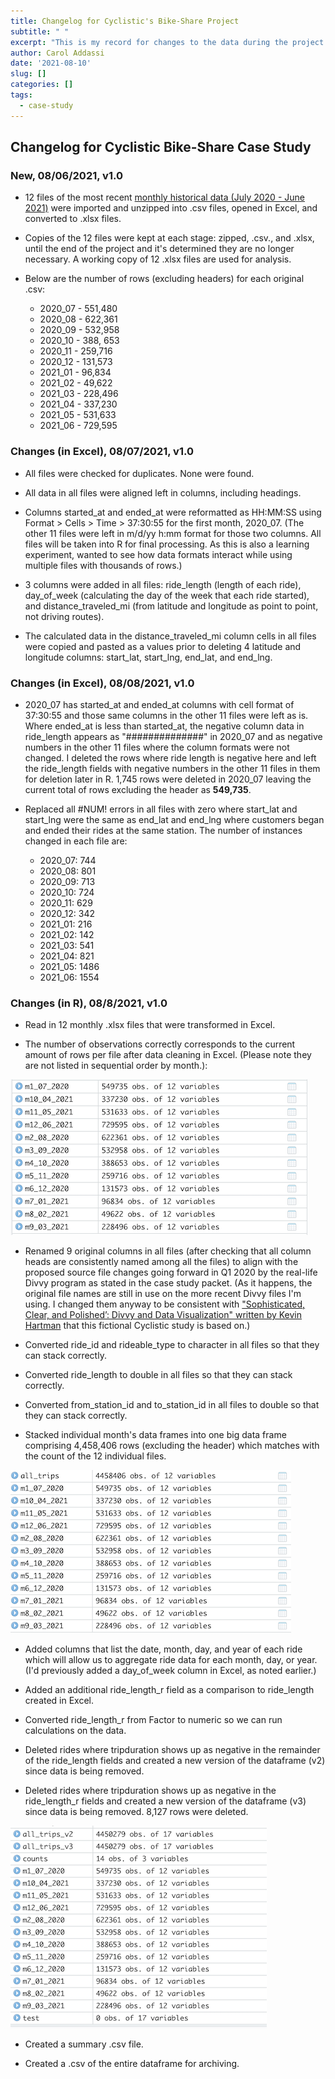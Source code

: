 ```yaml
---
title: Changelog for Cyclistic's Bike-Share Project
subtitle: " "
excerpt: "This is my record for changes to the data during the project."
author: Carol Addassi
date: '2021-08-10'
slug: []
categories: []
tags:
  - case-study
---
```


## Changelog for Cyclistic Bike-Share Case Study


### New, 08/06/2021, v1.0

  - 12 files of the most recent [monthly historical data (July 2020 - June 2021)](https://clever-poitras-02da34.netlify.app/talk/) were imported and unzipped into .csv files, opened in Excel, and converted to .xlsx files. 
  
  - Copies of the 12 files were kept at each stage: zipped, .csv., and .xlsx, until the end of the project and it's determined they are no longer necessary. A working copy of 12 .xlsx files are used for analysis. 
  
  - Below are the number of rows (excluding headers) for each original .csv:
    - 2020_07 - 551,480
    - 2020_08 - 622,361
    - 2020_09 - 532,958
    - 2020_10 - 388, 653
    - 2020_11 - 259,716
    - 2020_12 - 131,573
    - 2021_01 -  96,834
    - 2021_02 -  49,622
    - 2021_03 - 228,496
    - 2021_04 - 337,230
    - 2021_05 - 531,633
    - 2021_06 - 729,595 
    
### Changes (in Excel), 08/07/2021, v1.0
    
  - All files were checked for duplicates. None were found.
  
  - All data in all files were aligned left in columns, including headings.
  
  - Columns started_at and ended_at were reformatted as HH:MM:SS using Format > Cells > Time > 37:30:55 for the first month, 2020_07. (The other 11 files were left in m/d/yy h:mm format for those two columns. All files will be taken into R for final processing. As this is also a learning experiment, wanted to see how data formats interact while using multiple files with thousands of rows.)
  
  - 3 columns were added in all files: ride_length (length of each ride), day_of_week (calculating the day of the week that each ride started), and distance_traveled_mi (from latitude and longitude as point to point, not driving routes).

  - The calculated data in the distance_traveled_mi column cells in all files were copied and pasted as a values prior to deleting 4 latitude and longitude columns: start_lat, start_lng, end_lat, and end_lng.
  
### Changes (in Excel), 08/08/2021, v1.0
  
  - 2020_07 has started_at and ended_at columns with cell format of 37:30:55 and those same columns in the other 11 files were left as is. Where ended_at is less than started_at, the negative column data in ride_length appears as "##############" in 2020_07 and as negative numbers in the other 11 files where the column formats were not changed. I deleted the rows where ride length is negative here and left the ride_length fields with negative numbers in the other 11 files in them for deletion later in R. 1,745 rows were deleted in 2020_07 leaving the current total of rows excluding the header as **549,735**.
  
  - Replaced all #NUM! errors in all files with zero where start_lat and start_lng were the same as end_lat and end_lng where customers began and ended their rides at the same station. The number of instances changed in each file are:
 
    - 2020_07: 744
    - 2020_08: 801
    - 2020_09: 713
    - 2020_10: 724
    - 2020_11: 629
    - 2020_12: 342
    - 2021_01: 216
    - 2021_02: 142
    - 2021_03: 541
    - 2021_04: 821 
    - 2021_05: 1486
    - 2021_06: 1554
  

### Changes (in R), 08/8/2021, v1.0  
  
  - Read in 12 monthly .xlsx files that were transformed in Excel.
  
  - The number of observations correctly corresponds to the current amount of rows per file after data cleaning in Excel. (Please note they are not listed in sequential order by month.):
  
![](images/ObsAftUp.png)

  - Renamed 9 original columns in all files (after checking that all column heads are consistently named among all the files) to align with the proposed source file changes going forward in Q1 2020 by the real-life Divvy program as stated in the case study packet. (As it happens, the original file names are still in use on the more recent Divvy files I'm using. I changed them anyway to be consistent with ["Sophisticated, Clear, and Polished’: Divvy and Data Visualization" written by Kevin Hartman](https://artscience.blog/home/divvy-dataviz-case-study) that this fictional Cyclistic study is based on.)
  
  - Converted ride_id and rideable_type to character in all files so that they can stack correctly.
  
  - Converted ride_length to double in all files so that they can stack correctly.
  
  - Converted from_station_id and to_station_id in all files to double so that they can stack correctly.
  
  - Stacked individual month's data frames into one big data frame comprising 4,458,406 rows (excluding the header) which matches with the count of the 12 individual files.

![](images/AllTrips.png)

  - Added columns that list the date, month, day, and year of each ride which will allow us to aggregate ride data for each month, day, or year. (I'd previously added a day_of_week column in Excel, as noted earlier.)
  
  - Added an additional ride_length_r field as a comparison to ride_length created in Excel.
  
  - Converted ride_length_r from Factor to numeric so we can run calculations on the data.
  
  - Deleted rides where tripduration shows up as negative in the remainder of the ride_length fields and created a new version of the dataframe (v2) since data is being removed. 
  
  - Deleted rides where tripduration shows up as negative in the ride_length_r fields and created a new version of the dataframe (v3) since data is being removed. 8,127 rows were deleted.
  
![](images/ObsAftDelU.png)
  
  - Created a summary .csv file.
  
  - Created a .csv of the entire dataframe for archiving.
  
 
